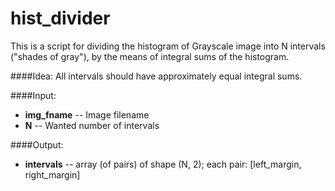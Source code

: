 # hist_divider
This is a script for dividing the histogram of Grayscale image into N intervals ("shades of gray"), 
by the means of integral sums of the histogram.


####Idea: 
All intervals should have approximately equal integral sums.



####Input: 
  * **img_fname** -- Image filename 
  * **N**         -- Wanted number of intervals



####Output:
  * **intervals** -- array (of pairs) of shape (N, 2); each pair: [left_margin, right_margin]
